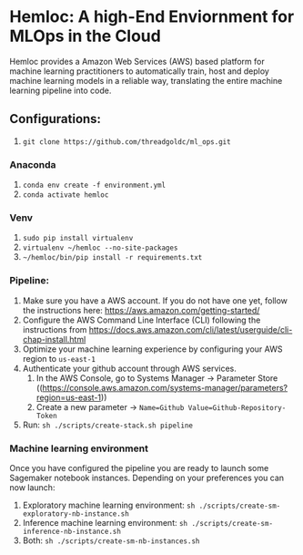 # Hemloc: A high-End Enviornment for MLOps in the Cloud

Hemloc provides a Amazon Web Services (AWS) based platform for machine learning practitioners to automatically 
train, host and deploy machine learning models in a reliable way, translating the entire machine learning
pipeline into code. 

## Configurations: 

1. ```git clone https://github.com/threadgoldc/ml_ops.git```

### Anaconda
1. ```conda env create -f environment.yml```
2. ```conda activate hemloc```

### Venv 
1. ```sudo pip install virtualenv```
2. ```virtualenv ~/hemloc --no-site-packages```
3. ```~/hemloc/bin/pip install -r requirements.txt```

### Pipeline: 
1. Make sure you have a AWS account. If you do not have one yet, follow the instructions here: https://aws.amazon.com/getting-started/
2. Configure the AWS Command Line Interface (CLI) following the instructions from https://docs.aws.amazon.com/cli/latest/userguide/cli-chap-install.html
3. Optimize your machine learning experience by configuring your AWS region to ```us-east-1```
4. Authenticate your github account through AWS services.
    1. In the AWS Console, go to Systems Manager -> Parameter Store ((https://console.aws.amazon.com/systems-manager/parameters?region=us-east-1)) 
    2. Create a new parameter -> ```Name=Github Value=Github-Repository-Token```
5. Run: ```sh ./scripts/create-stack.sh pipeline```

### Machine learning environment 
Once you have configured the pipeline you are ready to launch some Sagemaker notebook instances. Depending on your 
preferences you can now launch: 
1. Exploratory machine learning environment: ```sh ./scripts/create-sm-exploratory-nb-instance.sh```
2. Inference machine learning environment: ```sh ./scripts/create-sm-inference-nb-instance.sh```
3. Both: ```sh ./scripts/create-sm-nb-instances.sh```
